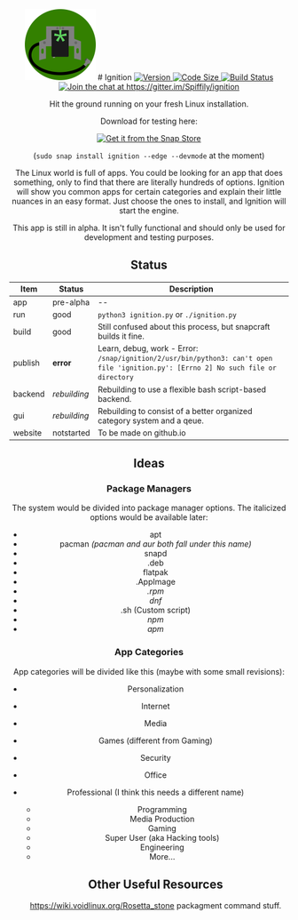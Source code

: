 <div align=center>
<img src="Armature.svg" width="128" />
# Ignition

  <a href="https://github.com/Spiffily/ignition">
  <img  alt="Version" src="https://img.shields.io/badge/version-0.0.4-blueviolet" />
  </a>
  <a href="https://github.com/Spiffily/ignition">
  <img  alt="Code Size" src="https://img.shields.io/badge/app%20size-63.9%C2%A0kB-yellowgreen" />
  </a>
  <a href="https://travis-ci.org/Spiffily/ignition">
  <img  alt="Build Status" src="https://travis-ci.org/Spiffily/ignition.svg?branch=master" />
  </a>
  <a href="https://gitter.im/Spiffily/ignition?utm_source=badge&utm_medium=badge&utm_campaign=pr-badge&utm_content=badge">
  <img  alt="Join the chat at https://gitter.im/Spiffily/ignition" src="https://badges.gitter.im/Spiffily/ignition.svg" />
  </a>

<!-- [![Version](https://img.shields.io/badge/version-0.0.4-blueviolet)](https://github.com/Spiffily/ignition) [![Code Size](https://img.shields.io/badge/app%20size-63.9%C2%A0kB-yellowgreen)](https://github.com/Spiffily/ignition) [![Build Status](https://travis-ci.org/Spiffily/ignition.svg?branch=master)](https://travis-ci.org/Spiffily/ignition) [![Join the chat at https://gitter.im/Spiffily/ignition](https://badges.gitter.im/Spiffily/ignition.svg)](https://gitter.im/Spiffily/ignition?utm_source=badge&utm_medium=badge&utm_campaign=pr-badge&utm_content=badge) -->

Hit the ground running on your fresh Linux installation.

Download for testing here:

<a href="https://snapcraft.io/ignition">
<img alt="Get it from the Snap Store" src="https://snapcraft.io/static/images/badges/en/snap-store-black.svg" />
</a>

(`sudo snap install ignition --edge --devmode` at the moment)

The Linux world is full of apps. You could be looking for an app that does something, only to find that there are literally hundreds of options. Ignition will show you common apps for certain categories and explain their little nuances in an easy format. Just choose the ones to install, and Ignition will start the engine.

  This app is still in alpha. It isn't fully functional and should only be used for development and testing purposes.

## Status

| Item    | Status     | Description |
| ------- | ---------- | ---------- |
| app     | pre-alpha  | -- |
| run     | good       | `python3 ignition.py` or `./ignition.py` |
| build   | good       | Still confused about this process, but snapcraft builds it fine. |
| publish | **error**  | Learn, debug, work - Error: `/snap/ignition/2/usr/bin/python3: can't open file 'ignition.py': [Errno 2] No such file or directory` |
| backend | *rebuilding* | Rebuilding to use a flexible bash script-based backend. |
| gui     | *rebuilding* | Rebuilding to consist of a better organized category system and a qeue. |
| website | notstarted | To be made on github.io |


## Ideas

### Package Managers
The system would be divided into package manager options. The italicized options would be available later:
- apt
- pacman *(pacman and aur both fall under this name)*
- snapd
- .deb
- flatpak
- .AppImage
- *.rpm*
- *dnf*
- .sh (Custom script)
- *npm*
- *apm*

### App Categories
App categories will be divided like this (maybe with some small revisions):
- Personalization
- Internet
- Media
- Games (different from Gaming)
- Security
- Office
- Professional (I think this needs a different name)
  - Programming
  - Media Production
  - Gaming
  - Super User (aka Hacking tools)
  - Engineering
  - More...

  ## Other Useful Resources
  https://wiki.voidlinux.org/Rosetta_stone packagment command stuff.

</div>
